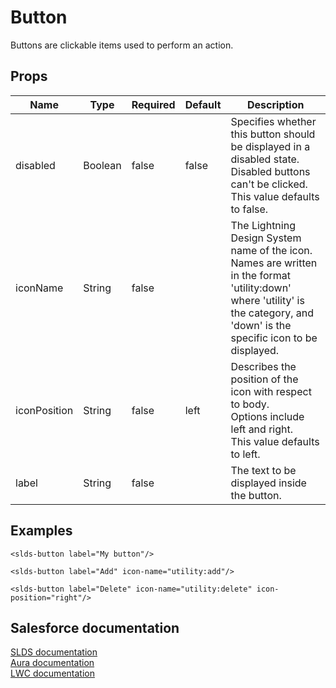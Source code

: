 # Button

Buttons are clickable items used to perform an action.

## Props

| Name         | Type    | Required | Default | Description |
| ------------ | ------- | -------- | ------- | ----------- |
| disabled     | Boolean | false    | false   | Specifies whether this button should be displayed in a disabled state.<br>Disabled buttons can't be clicked.<br>This value defaults to false. |
| iconName     | String  | false    |         | The Lightning Design System name of the icon.<br>Names are written in the format 'utility:down' where 'utility' is the category, and 'down' is the specific icon to be displayed. |
| iconPosition | String  | false    | left    | Describes the position of the icon with respect to body.<br>Options include left and right.<br>This value defaults to left. |
| label        | String  | false    |         | The text to be displayed inside the button. |

## Examples

```vue
<slds-button label="My button"/>

<slds-button label="Add" icon-name="utility:add"/>

<slds-button label="Delete" icon-name="utility:delete" icon-position="right"/>
```

## Salesforce documentation
[SLDS documentation](https://www.lightningdesignsystem.com/components/buttons/)<br>
[Aura documentation](https://developer.salesforce.com/docs/component-library/bundle/lightning:button)<br>
[LWC documentation](https://developer.salesforce.com/docs/component-library/bundle/lightning-button)<br>